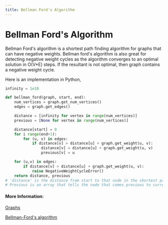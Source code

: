 ```yaml
---
title: Bellman Ford's Algorithm
---
```

# Bellman Ford's Algorithm

Bellman Ford's algorithm is a shortest path finding algorithm for graphs that can have negative weights. Bellman ford's algorithm is also great for detecting negative weight cycles as the algorithm converges to an optimal solution in O(V*E) steps. If the resultant is not optimal, then graph contains a negative weight cycle.

Here is an implementation in Python,

```python
infinity = 1e10

def bellman_ford(graph, start, end):
    num_vertices = graph.get_num_vertices()
    edges = graph.get_edges()

    distance = [infinity for vertex in range(num_vertices)]
    previous = [None for vertex in range(num_vertices)]

    distance[start] = 0
    for i range(end+1):
        for (u, v) in edges:
            if distance[v] > distance[u] + graph.get_weight(u, v):
                distance[v] = distance[u] + graph.get_weight(u, v)
                previous[v] = u

    for (u,v) in edges:
        if distance[v] > distance[u] + graph.get_weight(u, v):
            raise NegativeWeightCycleError()
    return distance, previous
# 'distance' is the distance from start to that node in the shortest path, useful for printing the shortest distance.
# Previous is an array that tells the node that comes previous to current, useful for printing out the path.
```

#### More Information:
<!-- Please add any articles you think might be helpful to read before writing the article -->
<a href='https://github.com/freecodecamp/guides/computer-science/data-structures/graphs/index.md' target='_blank' rel='nofollow'>Graphs</a>

<a href='https://brilliant.org/wiki/bellman-ford-algorithm/' target='_blank' rel='nofollow'>Bellman-Ford's algorithm</a>